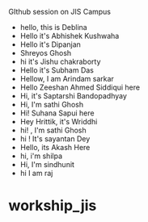GIthub session on JIS Campus
- hello, this is Deblina
- Hello it's Abhishek Kushwaha 
- Hello it's Dipanjan
- Shreyos Ghosh
- hi it's Jishu chakraborty
- Hello it's Subham Das
- Hellow, I am Arindam sarkar
- Hello Zeeshan Ahmed Siddiqui here
- Hi, it's Saptarshi Bandopadhyay
- Hi, I'm sathi Ghosh
- Hi! Suhana Sapui here
- Hey Hrittik, it's Wriddhi
- hi! , I'm sathi Ghosh
- hi ! It's sayantan Dey
- Hello, its Akash Here 
- hi, i'm shilpa
- Hi, I'm sindhunit
- hi I am raj

# workship_jis
